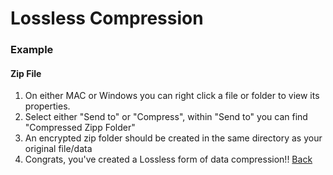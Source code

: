 # Lossless Compression
### Example 
#### Zip File
1. On either MAC or Windows you can right click a file or folder to view its properties.
2. Select either "Send to" or "Compress", within "Send to" you can find "Compressed Zipp Folder"
3. An encrypted zip folder should be created in the same directory as your original file/data
4. Congrats, you've created a Lossless form of data compression!!
[Back](README.md)
